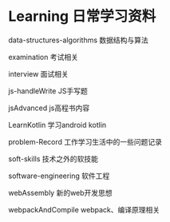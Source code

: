 # Learning 日常学习资料

data-structures-algorithms 数据结构与算法

examination 考试相关

interview 面试相关

js-handleWrite JS手写题

jsAdvanced js高程书内容

LearnKotlin 学习android kotlin

problem-Record 工作学习生活中的一些问题记录

soft-skills 技术之外的软技能

software-engineering 软件工程

webAssembly 新的web开发思想

webpackAndCompile webpack、编译原理相关
